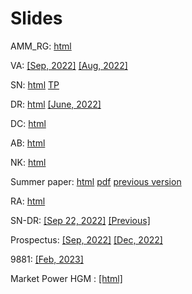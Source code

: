 # Slides

AMM_RG: [html](https://rawcdn.githack.com/hans-mtz/Slides/main/prod_fun/prod_fun_html.html)

VA: [[Sep, 2022]](https://raw.githack.com/hans-mtz/Slides/main/Slides/VA-090922.html) [[Aug, 2022]](https://raw.githack.com/hans-mtz/Slides/main/Slides/VA-082022.html) 

SN: [html](https://raw.githack.com/hans-mtz/Slides/main/Gen/SN.html) [TP](https://raw.githack.com/hans-mtz/Slides/main/Gen/SN0122.html)

DR: [html](https://raw.githack.com/hans-mtz/Slides/main/Gen/DR.html) [[June, 2022]](https://raw.githack.com/hans-mtz/Slides/main/Slides/DR-062022.html)

DC: [html](https://raw.githack.com/hans-mtz/Slides/main/Gen/DC.html)

AB: [html](https://raw.githack.com/hans-mtz/Slides/main/Gen/AB.html)

NK: [html](https://raw.githack.com/hans-mtz/Slides/main/Gen/NK2022.html)

Summer paper: [html](https://raw.githack.com/hans-mtz/Slides/main/Gen/SP_05-2022.html) [pdf](https://rawcdn.githack.com/hans-mtz/Slides/74d879a38172845ab61ea8a7ac6347eccf5e4da6/Gen/Cournot%20rationalizability%20and%20measurement%20error.pdf) [previous version](https://raw.githack.com/hans-mtz/Slides/main/Gen/SP_02-2022.html)

RA: [html](https://raw.githack.com/hans-mtz/Slides/main/Slides/Allen033022.html)

SN-DR: [[Sep 22, 2022]](https://raw.githack.com/hans-mtz/Slides/main/Slides/SNDR-092222.html) [[Previous]](https://raw.githack.com/hans-mtz/Slides/main/Slides/SNDR-090922.html)

Prospectus: [[Sep, 2022]](https://raw.githack.com/hans-mtz/Slides/main/Slides/prospectus-HM.html) [[Dec, 2022]](https://raw.githack.com/hans-mtz/Slides/main/Slides/prospectus-HM.html)

9881: [[Feb, 2023]](https://raw.githack.com/hans-mtz/Slides/main/Slides/COMFeb23.html) 

Market Power HGM : [[html]](https://raw.githack.com/hans-mtz/Slides/main/Quarto/MPHG-Slides/lcfi.html) 



